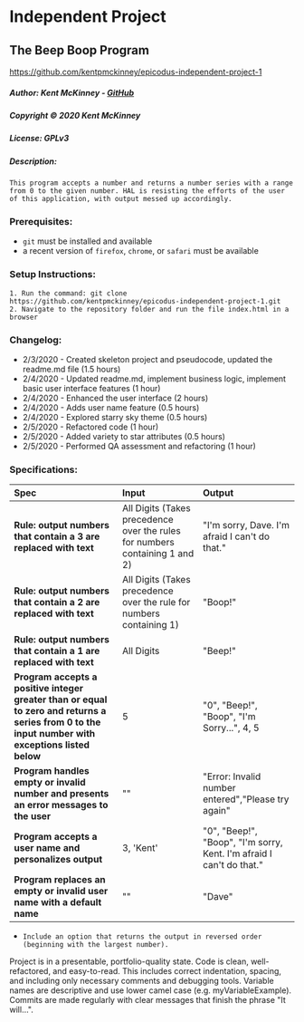 # Independent Project
## The Beep Boop Program
https://github.com/kentpmckinney/epicodus-independent-project-1

##### Author: Kent McKinney - [GitHub](https://github.com/kentpmckinney)
##### Copyright &copy; 2020 Kent McKinney
##### License: GPLv3
##### Description:

``This program accepts a number and returns a number series with a range from 0 to the given number. HAL is resisting the efforts of the user of this application, with output messed up accordingly.``

### Prerequisites:
* ``git`` must be installed and available
* a recent version of ``firefox``, ``chrome``, or ``safari`` must be available

### Setup Instructions:
    1. Run the command: git clone https://github.com/kentpmckinney/epicodus-independent-project-1.git
    2. Navigate to the repository folder and run the file index.html in a browser

### Changelog:
* 2/3/2020 - Created skeleton project and pseudocode, updated the readme.md file (1.5 hours)
* 2/4/2020 - Updated readme.md, implement business logic, implement basic user interface features (1 hour)
* 2/4/2020 - Enhanced the user interface (2 hours)
* 2/4/2020 - Adds user name feature (0.5 hours)
* 2/4/2020 - Explored starry sky theme (0.5 hours)
* 2/5/2020 - Refactored code (1 hour)
* 2/5/2020 - Added variety to star attributes (0.5 hours)
* 2/5/2020 - Performed QA assessment and refactoring (1 hour)


### Specifications:

| Spec | Input | Output |
| :------------- | :------------- | :------------- |
| **Rule: output numbers that contain a 3 are replaced with text** | All Digits (Takes precedence over the rules for numbers containing 1 and 2) | "I'm sorry, Dave. I'm afraid I can't do that." |
| **Rule: output numbers that contain a 2 are replaced with text** | All Digits (Takes precedence over the rule for numbers containing 1) | "Boop!" |
| **Rule: output numbers that contain a 1 are replaced with text** | All Digits | "Beep!" |
| **Program accepts a positive integer greater than or equal to zero and returns a series from 0 to the input number with exceptions listed below** | 5 | "0", "Beep!", "Boop", "I'm Sorry...", 4, 5 |
| **Program handles empty or invalid number and presents an error messages to the user** | "" | "Error: Invalid number entered","Please try again" |
| **Program accepts a user name and personalizes output** | 3, 'Kent' | "0", "Beep!", "Boop", "I'm sorry, Kent. I'm afraid I can't do that." |
| **Program replaces an empty or invalid user name with a default name** | "" | "Dave" |


* `Include an option that returns the output in reversed order (beginning with the largest number).`

Project is in a presentable, portfolio-quality state.
Code is clean, well-refactored, and easy-to-read. This includes correct indentation, spacing, and including only necessary comments and debugging tools.
Variable names are descriptive and use lower camel case (e.g. myVariableExample).
Commits are made regularly with clear messages that finish the phrase "It will…".


